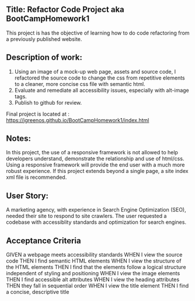 ## Title: Refactor Code Project  aka BootCampHomework1

This project is has the objective of learning how to do code refactoring from a previously published website.

## Description of work:
1. Using an image of a mock-up web page, assets and source code, I refactored the source code to change the css from repetitive elements to a cleaner, more concise css file with semantic html.
2. Evaluate and remediate all accessibility issues, especially with alt-image tags.
3. Publish to github for review.

Final project is located at : https://jgreenos.github.io/BootCampHomework1/index.html

## Notes:
In this project, the use of a responsive framework is not allowed to help developers understand, demonstrate the relationship and use of html/css. Using a responsive framework will provide the end user with a much more robust experience.
If this project extends beyond a single page, a site index xml file is recommended.

## User Story:
A marketing agency, with experience in Search Engine Optimization (SEO), needed their site to respond to site crawlers.
The user requested a codebase with accessiblity standards and optimization for search engines.

## Acceptance Criteria 

GIVEN a webpage meets accessibility standards
WHEN I view the source code
THEN I find semantic HTML elements
WHEN I view the structure of the HTML elements
THEN I find that the elements follow a logical structure independent of styling and positioning
WHEN I view the image elements
THEN I find accessible alt attributes
WHEN I view the heading attributes
THEN they fall in sequential order
WHEN I view the title element
THEN I find a concise, descriptive title

